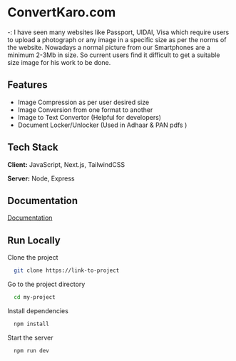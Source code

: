 
# ConvertKaro.com

-: I have seen many websites like Passport, UIDAI, Visa which require users to upload a photograph or any image in a specific size as per the norms of the website. Nowadays a normal picture from our
Smartphones are a minimum 2-3Mb in size. So current users find it difficult to get a suitable size image for his work to be done.


## Features

- Image Compression as per user desired size
- Image Conversion from one format to another
- Image to Text Convertor (Helpful for developers)
- Document Locker/Unlocker (Used in Adhaar & PAN pdfs )



## Tech Stack

**Client:** JavaScript, Next.js, TailwindCSS

**Server:** Node, Express


## Documentation

[Documentation](https://docs.google.com/document/d/1_Ma0LsSgbOKbV9lmgL1Q0Q8Cax7jqiEV5VZfhsscD90/edit?usp=sharing)


## Run Locally

Clone the project

```bash
  git clone https://link-to-project
```

Go to the project directory

```bash
  cd my-project
```

Install dependencies

```bash
  npm install
```

Start the server

```bash
  npm run dev
```


